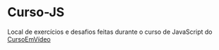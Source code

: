 # Curso-JS
 Local de exercícios e desafios feitas durante o curso de JavaScript do [CursoEmVídeo](https://www.cursoemvideo.com/)
